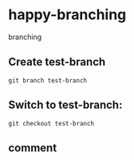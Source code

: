 # happy-branching
branching


## Create test-branch
`git branch test-branch`


## Switch to test-branch:
`git checkout test-branch`

## comment